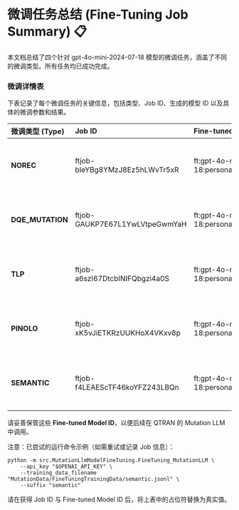 # **微调任务总结 (Fine-Tuning Job Summary) 📋**

本文档总结了四个针对 gpt-4o-mini-2024-07-18 模型的微调任务，涵盖了不同的微调类型。所有任务均已成功完成。

### **微调详情表**

下表记录了每个微调任务的关键信息，包括类型、Job ID、生成的模型 ID 以及具体的微调参数和结果。

| 微调类型 (Type) | Job ID | Fine-tuned Model ID | 微调信息 (Details) |
| :---- | :---- | :---- | :---- |
| **NOREC** | ftjob-bIeYBg8YMzJ8Ez5hLWvTr5xR | ft:gpt-4o-mini-2024-07-18:personal:norec:CGI535gT | **模型:** gpt-4o-mini-2024-07-18\<br\>**状态:** succeeded\<br\>**超参数:** n\_epochs=3, batch\_size=1, learning\_rate\_multiplier=1.8\<br\>**训练 Tokens:** 19,956 |
| **DQE\_MUTATION** | ftjob-GAUKP7E67L1YwLVtpeGwmYaH | ft:gpt-4o-mini-2024-07-18:personal:dqe:CGIe5sAa | **模型:** gpt-4o-mini-2024-07-18\<br\>**状态:** succeeded\<br\>**超参数:** n\_epochs=4, batch\_size=1, learning\_rate\_multiplier=1.8\<br\>**训练 Tokens:** 37,616 |
| **TLP** | ftjob-a6szI67DtcbINIFQbgzi4a0S | ft:gpt-4o-mini-2024-07-18:personal:tlp:CGIh8iHH | **模型:** gpt-4o-mini-2024-07-18\<br\>**状态:** succeeded\<br\>**超参数:** n\_epochs=3, batch\_size=1, learning\_rate\_multiplier=1.8\<br\>**训练 Tokens:** 95,838 |
| **PINOLO** | ftjob-xK5vJiETKRzUUKHoX4VKxv8p | ft:gpt-4o-mini-2024-07-18:personal:pinolo:CGIoI0jD | **模型:** gpt-4o-mini-2024-07-18\<br\>**状态:** succeeded\<br\>**超参数:** n\_epochs=3, batch\_size=1, learning\_rate\_multiplier=1.8\<br\>**训练 Tokens:** 216,609 |
| **SEMANTIC** | ftjob-f4LEAEScTF46koYFZ243LBQn | ft:gpt-4o-mini-2024-07-18:personal:semantic:CHn8HTp0 | **模型:** gpt-4o-mini-2024-07-18\<br\>**状态:** succeeded\<br\>**超参数:** n\_epochs=3, batch\_size=1, learning\_rate\_multiplier=1.8\<br\>**训练 Tokens:** 46,134 |

请妥善保管这些 **Fine-tuned Model ID**，以便后续在 QTRAN 的 Mutation LLM 中调用。

注意：已尝试的运行命令示例（如需重试或记录 Job 信息）：
```
python -m src.MutationLlmModelFineTuning.FineTuning_MutationLLM \
	--api_key "$OPENAI_API_KEY" \
	--training_data_filename "MutationData/FineTuningTrainingData/semantic.jsonl" \
	--suffix "semantic"
```
请在获得 Job ID 与 Fine-tuned Model ID 后，将上表中的占位符替换为真实值。